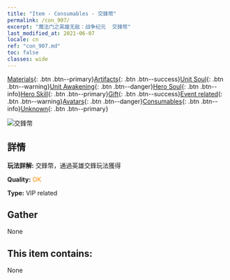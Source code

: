 ```yaml
---
title: "Item - Consumables - 交鋒幣"
permalink: /con_907/
excerpt: "魔法门之英雄无敌：战争纪元  交鋒幣"
last_modified_at: 2021-06-07
locale: cn
ref: "con_907.md"
toc: false
classes: wide
---
```

 [Materials](/ItemsCN/){: .btn .btn--primary}[Artifacts](/ItemsCN/Artifacts/){: .btn .btn--success}[Unit Soul](/ItemsCN/UnitSoul/){: .btn .btn--warning}[Unit Awakening](/ItemsCN/UnitAwakening/){: .btn .btn--danger}[Hero Soul](/ItemsCN/HeroSoul/){: .btn .btn--info}[Hero Skill](/ItemsCN/HeroSkill/){: .btn .btn--primary}[Gift](/ItemsCN/Gift/){: .btn .btn--success}[Event related](/ItemsCN/Events/){: .btn .btn--warning}[Avatars](/ItemsCN/Avatars/){: .btn .btn--danger}[Consumables](/ItemsCN/Consumables/){: .btn .btn--info}[Unknown](/ItemsCN/Unknown/){: .btn .btn--primary}

 ![交鋒幣](/images/t/i_117.png)

## 詳情
 **玩法詳解:** 交鋒幣，通過英雄交鋒玩法獲得

 **Quality:** <span style="color: #FF8C00">OK</span>

 **Type:** VIP related

## Gather

  None

## This item contains:

  None

